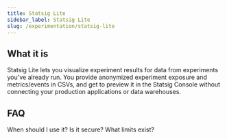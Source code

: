 ```yaml
---
title: Statsig Lite
sidebar_label: Statsig Lite
slug: /experimentation/statsig-lite
---
```


## What it is
Statsig Lite lets you visualize experiment results for data from experiments you've already run. You provide anonymized experiment exposure and metrics/events in CSVs, and get to preview it in the Statsig Console without connecting your production applications or data warehouses.

## FAQ

When should I use it?
Is it secure?
What limits exist? 


